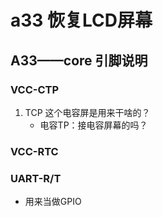 # a33 恢复LCD屏幕
## A33——core 引脚说明
### VCC-CTP  
1. TCP 这个电容屏是用来干啥的？
    + 电容TP：接电容屏幕的吗？
### VCC-RTC
### UART-R/T
+ 用来当做GPIO